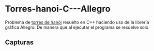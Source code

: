 # Torres-hanoi-C---Allegro

Problema de [torres de hanói](https://es.wikipedia.org/wiki/Torres_de_Han%C3%B3i) resuelto en C++ haciendo uso de la librería gráfica Allegro. De manera que al ejecutar el programa se resuelve solo. 

## Capturas


